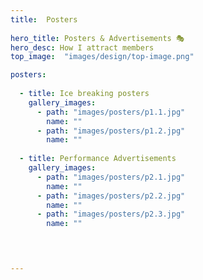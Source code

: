```yaml
---
title:  Posters
 
hero_title: Posters & Advertisements 🎭
hero_desc: How I attract members
top_image:  "images/design/top-image.png"

posters:
  
  - title: Ice breaking posters
    gallery_images:
      - path: "images/posters/p1.1.jpg"
        name: ""
      - path: "images/posters/p1.2.jpg"
        name: ""
  
  - title: Performance Advertisements
    gallery_images:
      - path: "images/posters/p2.1.jpg"
        name: ""
      - path: "images/posters/p2.2.jpg"
        name: ""
      - path: "images/posters/p2.3.jpg"
        name: ""
        



---
```


 
